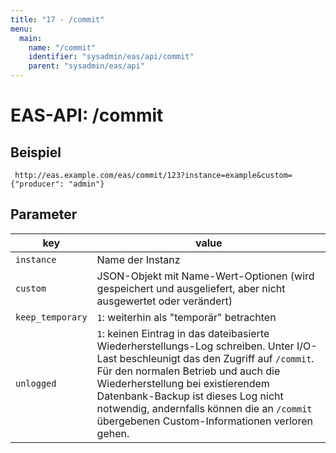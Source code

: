 ```yaml
---
title: "17 - /commit"
menu:
  main:
    name: "/commit"
    identifier: "sysadmin/eas/api/commit"
    parent: "sysadmin/eas/api"
---
```

#  EAS-API: /commit

##  Beispiel

~~~
 http://eas.example.com/eas/commit/123?instance=example&custom={"producer": "admin"}
~~~


##  Parameter


|key|value|
|---|---|
|`instance`          |Name der Instanz|
|`custom`            |JSON-Objekt mit Name-Wert-Optionen (wird gespeichert und ausgeliefert, aber nicht ausgewertet oder verändert)|
|`keep_temporary`    |`1`: weiterhin als "temporär" betrachten|
|`unlogged`          |`1`: keinen Eintrag in das dateibasierte Wiederherstellungs-Log schreiben. Unter I/O-Last beschleunigt das den Zugriff auf `/commit`. Für den normalen Betrieb und auch die Wiederherstellung bei existierendem Datenbank-Backup ist dieses Log nicht notwendig, andernfalls können die an `/commit` übergebenen Custom-Informationen verloren gehen. |


